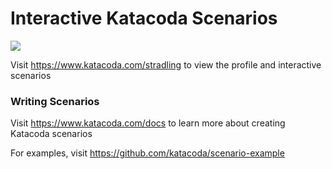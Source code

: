 # Interactive Katacoda Scenarios

[![](http://shields.katacoda.com/katacoda/stradling/count.svg)](https://www.katacoda.com/stradling "Get your profile on Katacoda.com")

Visit https://www.katacoda.com/stradling to view the profile and interactive scenarios

### Writing Scenarios
Visit https://www.katacoda.com/docs to learn more about creating Katacoda scenarios

For examples, visit https://github.com/katacoda/scenario-example
